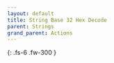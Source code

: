```yaml
---
layout: default
title: String Base 32 Hex Decode
parent: Strings
grand_parent: Actions
---
```

{: .fs-6 .fw-300 }

